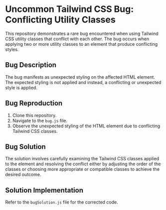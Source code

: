 # Uncommon Tailwind CSS Bug: Conflicting Utility Classes

This repository demonstrates a rare bug encountered when using Tailwind CSS utility classes that conflict with each other. The bug occurs when applying two or more utility classes to an element that produce conflicting styles.

## Bug Description
The bug manifests as unexpected styling on the affected HTML element.  The expected styling is not applied and instead, a conflicting or unexpected style is applied.

## Bug Reproduction
1. Clone this repository.
2. Navigate to the `bug.js` file.
3. Observe the unexpected styling of the HTML element due to conflicting Tailwind CSS classes.

## Bug Solution
The solution involves carefully examining the Tailwind CSS classes applied to the element and resolving the conflict either by adjusting the order of the classes or choosing more appropriate or compatible classes to achieve the desired outcome.

## Solution Implementation
Refer to the `bugSolution.js` file for the corrected code.